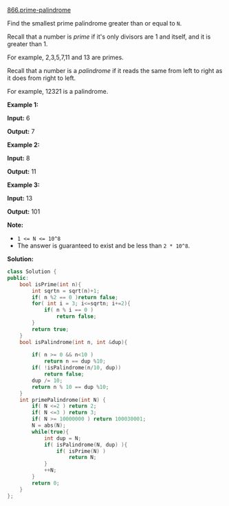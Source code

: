 [866.prime-palindrome](https://leetcode.com/problems/prime-palindrome/)  

Find the smallest prime palindrome greater than or equal to `N`.

Recall that a number is _prime_ if it's only divisors are 1 and itself, and it is greater than 1. 

For example, 2,3,5,7,11 and 13 are primes.

Recall that a number is a _palindrome_ if it reads the same from left to right as it does from right to left. 

For example, 12321 is a palindrome.

**Example 1:**

  
**Input:** 6
  
**Output:** 7
  

**Example 2:**

  
**Input:** 8
  
**Output:** 11
  

**Example 3:**

  
**Input:** 13
  
**Output:** 101

**Note:**

*   `1 <= N <= 10^8`
*   The answer is guaranteed to exist and be less than `2 * 10^8`.  



**Solution:**  

```cpp
class Solution {
public:
    bool isPrime(int n){
        int sqrtn = sqrt(n)+1;
        if( n %2 == 0 )return false;
        for( int i = 3; i<=sqrtn; i+=2){
            if( n % i == 0 )
                return false;
        }
        return true;
    }
    bool isPalindrome(int n, int &dup){
        
        if( n >= 0 && n<10 )
            return n == dup %10;
        if( !isPalindrome(n/10, dup))
            return false;
        dup /= 10;
        return n % 10 == dup %10;
    }
    int primePalindrome(int N) {
        if( N <=2 ) return 2;
        if( N <=3 ) return 3;
        if( N >= 10000000 ) return 100030001;
        N = abs(N);
        while(true){
            int dup = N;
            if( isPalindrome(N, dup) ){
                if( isPrime(N) )
                    return N;
            }
            ++N;
        }
        return 0;
    }
};
```
      